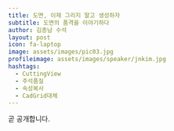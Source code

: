 ```yaml
---
title: 도면, 이제 그리지 말고 생성하자
subtitle: 도면의 품격을 이야기하다
author: 김종남 수석
layout: post
icon: fa-laptop
image: assets/images/pic03.jpg
profileimage: assets/images/speaker/jnkim.jpg
hashtags: 
  - CuttingView
  - 주석품질
  - 속성복사
  - CadGrid대체
---
```

곧 공개합니다.